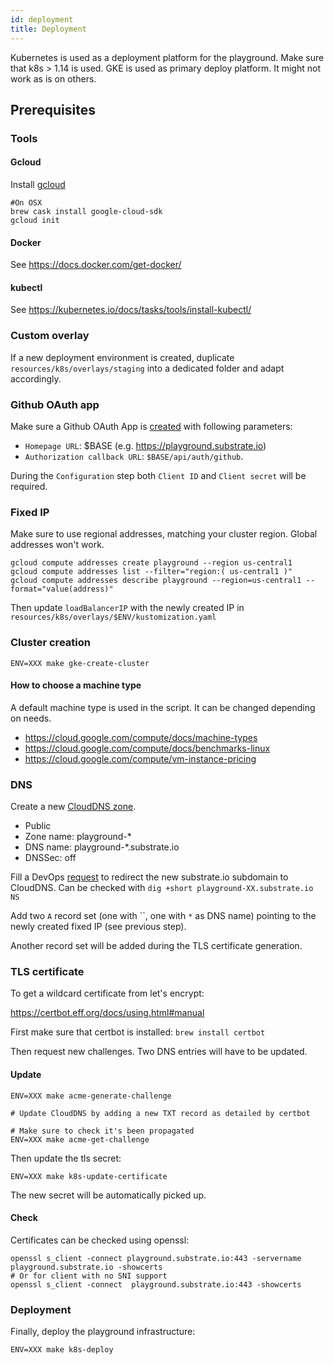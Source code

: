 ```yaml
---
id: deployment
title: Deployment
---
```


Kubernetes is used as a deployment platform for the playground. Make sure that k8s > 1.14 is used.
GKE is used as primary deploy platform. It might not work as is on others.

## Prerequisites

### Tools

#### Gcloud

Install [gcloud](https://cloud.google.com/sdk/docs/)

```shell
#On OSX
brew cask install google-cloud-sdk
gcloud init
```
#### Docker

See https://docs.docker.com/get-docker/

#### kubectl

See https://kubernetes.io/docs/tasks/tools/install-kubectl/

### Custom overlay

If a new deployment environment is created, duplicate `resources/k8s/overlays/staging` into a dedicated folder and adapt accordingly.
### Github OAuth app

Make sure a Github OAuth App is [created](https://docs.github.com/en/developers/apps/creating-an-oauth-app) with following parameters:

* `Homepage URL`: $BASE (e.g. https://playground.substrate.io)
* `Authorization callback URL`: `$BASE/api/auth/github`.

During the `Configuration` step both `Client ID` and `Client secret` will be required.
### Fixed IP

Make sure to use regional addresses, matching your cluster region. Global addresses won't work.

```
gcloud compute addresses create playground --region us-central1
gcloud compute addresses list --filter="region:( us-central1 )"
gcloud compute addresses describe playground --region=us-central1 --format="value(address)"
```

Then update `loadBalancerIP` with the newly created IP in `resources/k8s/overlays/$ENV/kustomization.yaml`

### Cluster creation

```shell
ENV=XXX make gke-create-cluster
```

#### How to choose a machine type

A default machine type is used in the script. It can be changed depending on needs.

* https://cloud.google.com/compute/docs/machine-types
* https://cloud.google.com/compute/docs/benchmarks-linux
* https://cloud.google.com/compute/vm-instance-pricing

### DNS

Create a new [CloudDNS zone](https://console.cloud.google.com/net-services/dns/zones/new/create?authuser=1&project=substrateplayground-252112).

* Public
* Zone name: playground-*
* DNS name: playground-*.substrate.io
* DNSSec: off

Fill a DevOps [request](https://github.com/paritytech/devops/issues/732) to redirect the new substrate.io subdomain to CloudDNS.
Can be checked with `dig +short playground-XX.substrate.io NS`

Add two `A` record set (one with ``, one with `*` as DNS name) pointing to the newly created fixed IP (see previous step).

Another record set will be added during the TLS certificate generation.
### TLS certificate

To get a wildcard certificate from let's encrypt:

https://certbot.eff.org/docs/using.html#manual

First make sure that certbot is installed: `brew install certbot`

Then request new challenges. Two DNS entries will have to be updated.

#### Update

```
ENV=XXX make acme-generate-challenge

# Update CloudDNS by adding a new TXT record as detailed by certbot

# Make sure to check it's been propagated
ENV=XXX make acme-get-challenge
```

Then update the tls secret:

```
ENV=XXX make k8s-update-certificate
```

The new secret will be automatically picked up.

#### Check

Certificates can be checked using openssl:

```shell
openssl s_client -connect playground.substrate.io:443 -servername playground.substrate.io -showcerts
# Or for client with no SNI support
openssl s_client -connect  playground.substrate.io:443 -showcerts
```

### Deployment

Finally, deploy the playground infrastructure:

```
ENV=XXX make k8s-deploy
```
